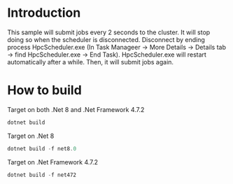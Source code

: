  # Introduction
 This sample will submit jobs every 2 seconds to the cluster. It will stop doing so when the scheduler is disconnected. Disconnect by ending process HpcScheduler.exe (In Task Manageer -> More Details -> Details tab -> find HpcScheduler.exe -> End Task). HpcScheduler.exe will restart automatically after a while. Then, it will submit jobs again.
 
 # How to build
Target on both .Net 8 and .Net Framework 4.7.2
```powershell
dotnet build
```

Target on .Net 8
```powershell
dotnet build -f net8.0
```

Target on .Net Framework 4.7.2
```powershell
dotnet build -f net472
```

